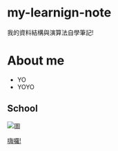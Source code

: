 # my-learnign-note

我的資料結構與演算法自學筆記!

# About me

* YO
* YOYO

## School 

![圖](https://github.com/rebeca0521/my-learnign-note/blob/master/Photos/3060000005443Abs3.jpg)

[嗨囉!](https://www.google.com/search?biw=1536&bih=674&tbm=isch&sxsrf=ACYBGNSkR3MELO60-wPiI1hYaiHLX1nd9g%3A1569239639004&sa=1&ei=VrKIXbL7PMGYr7wPpqmx8A0&q=%E9%BA%B5%E5%8C%85%E8%B6%85%E4%BA%BA&oq=%E9%BA%B5%E5%8C%85%E8%B6%85%E4%BA%BA&gs_l=img.3..35i39j0l9.290726.303184..303472...4.0..4.4994.18132.14j9-4......0....1..gws-wiz-img.....10..35i362i39j0i24j0i10.tzVUCl3XSys&ved=0ahUKEwiy_v-Z8ebkAhVBzIsBHaZUDN4Q4dUDCAc&uact=5#imgrc=4tmfAUuFSNh_hM:)
